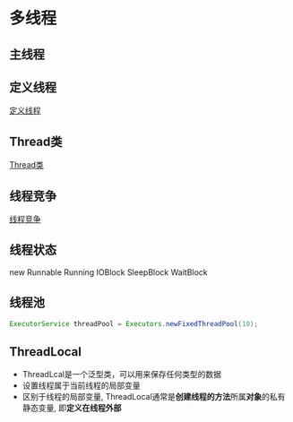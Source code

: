 # 多线程

## 主线程

## 定义线程

[定义线程](java-thread-define.md)

## Thread类

[Thread类](java-thread-class.md)

## 线程竞争

[线程竞争](java-thread-competition.md)

## 线程状态

new
Runnable
Running
IOBlock
SleepBlock
WaitBlock

## 线程池

```java
ExecutorService threadPool = Executors.newFixedThreadPool(10);
```

## ThreadLocal

- ThreadLcal是一个泛型类，可以用来保存任何类型的数据
- 设置线程属于当前线程的局部变量
- 区别于线程的局部变量, ThreadLocal通常是**创建线程的方法**所属**对象**的私有静态变量, 即**定义在线程外部**

```java
```